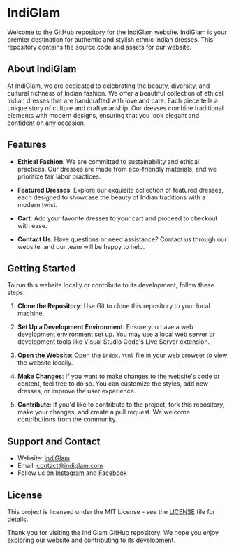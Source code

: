 # IndiGlam

Welcome to the GitHub repository for the IndiGlam website. IndiGlam is your premier destination for authentic and stylish ethnic Indian dresses. This repository contains the source code and assets for our website.

## About IndiGlam

At IndiGlam, we are dedicated to celebrating the beauty, diversity, and cultural richness of Indian fashion. We offer a beautiful collection of ethical Indian dresses that are handcrafted with love and care. Each piece tells a unique story of culture and craftsmanship. Our dresses combine traditional elements with modern designs, ensuring that you look elegant and confident on any occasion.

## Features

- **Ethical Fashion**: We are committed to sustainability and ethical practices. Our dresses are made from eco-friendly materials, and we prioritize fair labor practices.

- **Featured Dresses**: Explore our exquisite collection of featured dresses, each designed to showcase the beauty of Indian traditions with a modern twist.

- **Cart**: Add your favorite dresses to your cart and proceed to checkout with ease.

- **Contact Us**: Have questions or need assistance? Contact us through our website, and our team will be happy to help.

## Getting Started

To run this website locally or contribute to its development, follow these steps:

1. **Clone the Repository**: Use Git to clone this repository to your local machine.




2. **Set Up a Development Environment**: Ensure you have a web development environment set up. You may use a local web server or development tools like Visual Studio Code's Live Server extension.

3. **Open the Website**: Open the `index.html` file in your web browser to view the website locally.

4. **Make Changes**: If you want to make changes to the website's code or content, feel free to do so. You can customize the styles, add new dresses, or improve the user experience.

5. **Contribute**: If you'd like to contribute to the project, fork this repository, make your changes, and create a pull request. We welcome contributions from the community.

## Support and Contact

- Website: [IndiGlam](mittesh-9.netlify.app/)
- Email: contact@indiglam.com
- Follow us on [Instagram](https://www.instagram.com/indiglam) and [Facebook](https://www.facebook.com/indiglam)

## License

This project is licensed under the MIT License - see the [LICENSE](LICENSE) file for details.

Thank you for visiting the IndiGlam GitHub repository. We hope you enjoy exploring our website and contributing to its development.
